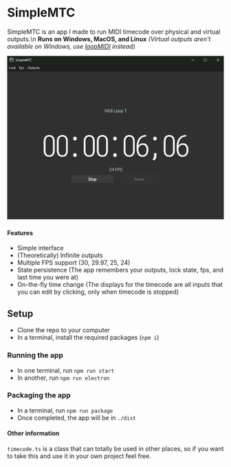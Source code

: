 # SimpleMTC
SimpleMTC is an app I made to run MIDI timecode over physical and virtual outputs.\n
**Runs on Windows, MacOS, and Linux** *(Virtual outputs aren't available on Windows, use [loopMIDI](https://www.tobias-erichsen.de/software/loopmidi.html) instead)*

![Preview](https://github.com/ProCraftGamin/SimpleMTC/blob/master/github-assets/preview.png?raw=true)

#### Features
* Simple interface
* (Theoretically) Infinite outputs
* Multiple FPS support (30, 29.97, 25, 24)
* State persistence (The app remembers your outputs, lock state, fps, and last time you were at)
* On-the-fly time change (The displays for the timecode are all inputs that you can edit by clicking, only when timecode is stopped)

## Setup

* Clone the repo to your computer
* In a terminal, install the required packages (`npm i`)

### Running the app

* In one terminal, run `npm run start`
* In another, run `npm run electron`


### Packaging the app

* In a terminal, run `npm run package`
* Once completed, the app will be in `./dist`


#### Other information

`timecode.ts` is a class that can totally be used in other places, so if you want to take this and use it in your own project feel free.
